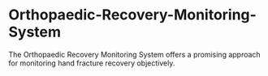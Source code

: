 # Orthopaedic-Recovery-Monitoring-System
The Orthopaedic Recovery Monitoring System offers a promising approach for monitoring hand fracture recovery objectively.
